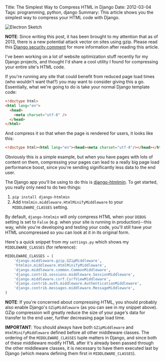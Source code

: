 Title: The Simplest Way to Compress HTML in Django
Date: 2012-03-04
Tags: programming, python, django
Summary:
    This article shows you the simplest way to compress your HTML code with
    Django.


![Electron Sketch][]


**NOTE**: Since writing this post, it has been brought to my attention that as
of 2013, there is a new potential attack vector on sites using gzip.  Please
read this [Django security comment][] for more information after reading this
article.

I've been working on a lot of website optimization stuff recently for my Django
projects, and thought I'd share a cool utility I found for compressing your
entire site's HTML code.

If you're running any site that could benefit from reduced page load times (who
wouldn't want that?) you may want to consider giving this a go.  Essentially,
what we're going to do is take your normal Django template code:

```html
<!doctype html>
<html lang="en">
  <head>
    <meta charset="utf-8" />
  </head>
</html>
```

And compress it so that when the page is rendered for users, it looks like
this:

```html
<!doctype html><html lang="en"><head><meta charset="utf-8"/></head></html>
```

Obviously this is a simple example, but when you have pages with lots of
content on them, compressing your pages can lead to a really big page load
performance boost, since you're sending significantly less data to the end
user.

The Django app you'll be using to do this is [django-htmlmin][].  To get
started, you really only need to do two things:

1.  `pip install django-htmlmin`
2.  Add `htmlmin.middleware.HtmlMinifyMiddleware` to your `MIDDLEWARE_CLASSES`
    setting.

By default, `django-htmlmin` will only compress HTML when your `DEBUG` setting
is set to `False` (e.g. when your site is running in production)--this way,
while you're developing and testing your code, you'll still have your HTML
uncompressed so you can look at it in its original form.

Here's a quick snippet from my `settings.py` which shows my
`MIDDLEWARE_CLASSES` (for reference):

```python
MIDDLEWARE_CLASSES = (
    'django.middleware.gzip.GZipMiddleware',
    'htmlmin.middleware.HtmlMinifyMiddleware',
    'django.middleware.common.CommonMiddleware',
    'django.contrib.sessions.middleware.SessionMiddleware',
    'django.middleware.csrf.CsrfViewMiddleware',
    'django.contrib.auth.middleware.AuthenticationMiddleware',
    'django.contrib.messages.middleware.MessageMiddleware',
)
```

**NOTE**: If you're concerned about compressing HTML, you should probably also
enable Django's `GZipMiddleware` (as you can see in my snippet above).  GZip
compression will greatly reduce the size of your page's data for transfer to
the end user, further decreasing page load time.

**IMPORTANT**: You should always have both `GZipMiddleware` and
`HtmlMinifyMiddleware` defined before all other middleware classes.  The
ordering of the `MIDDLEWARE_CLASSES` tuple matters in Django, and since both of
these middleware modify HTML after it's already been passed through the other
middleware classes, it is necessary to have them executed last by Django (which
means defining them first in `MIDDLEWARE_CLASSES`).


  [Electron Sketch]: {filename}/images/2012/electron-sketch.png "Electron Sketch"
  [Django security comment]: https://docs.djangoproject.com/en/1.8/ref/middleware/#module-django.middleware.gzip "Django GZip Middleware"
  [django-htmlmin]: https://github.com/cobrateam/django-htmlmin "django-htmlmin"
